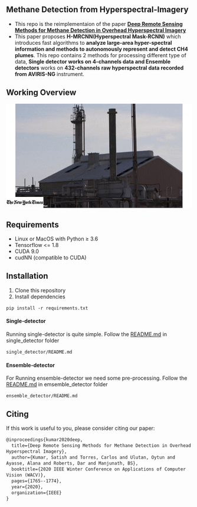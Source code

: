 ## Methane Detection from Hyperspectral-Imagery

- This repo is the reimplementaion of the paper [**Deep Remote Sensing Methods for Methane Detection in Overhead Hyperspectral Imagery**](https://openaccess.thecvf.com/content_WACV_2020/papers/Kumar_Deep_Remote_Sensing_Methods_for_Methane_Detection_in_Overhead_Hyperspectral_WACV_2020_paper.pdf)
- This paper proposes **H-MRCNN(Hyperspectral Mask-RCNN)** which introduces fast algorithms to **analyze large-area hyper-spectral information and methods to autonomously represent and detect CH4 plumes**. This repo contains 2 methods for processing different type of data, **Single detector works on 4-channels data and Ensemble detectors** works on **432-channels raw hyperspectral data recorded from AVIRIS-NG** instrument. 

## Working Overview
<p align="center">
<img src="overview.gif" width="700">
<p>

## Requirements
- Linux or MacOS with Python ≥ 3.6
- Tensorflow <= 1.8
- CUDA 9.0
- cudNN (compatible to CUDA)

## Installation
1. Clone this repository
2. Install dependencies
```
pip install -r requirements.txt
```
#### Single-detector
Running single-detector is quite simple. Follow the [README.md](https://github.com/satish1901/Methane-detection-from-hyperspectral-imagery/blob/master/single_detector/README.md) in single_detector folder
```
single_detector/README.md
```

#### Ensemble-detector
For Running ensemble-detector we need some pre-processing. Follow the [README.md](https://github.com/satish1901/Methane-detection-from-hyperspectral-imagery/blob/master/ensemble_detectors/README.md) in emsemble_detector folder
```
ensemble_detector/README.md
```



## Citing
If this work is useful to you, please consider citing our paper:
```
@inproceedings{kumar2020deep,
  title={Deep Remote Sensing Methods for Methane Detection in Overhead Hyperspectral Imagery},
  author={Kumar, Satish and Torres, Carlos and Ulutan, Oytun and Ayasse, Alana and Roberts, Dar and Manjunath, BS},
  booktitle={2020 IEEE Winter Conference on Applications of Computer Vision (WACV)},
  pages={1765--1774},
  year={2020},
  organization={IEEE}
}
```



